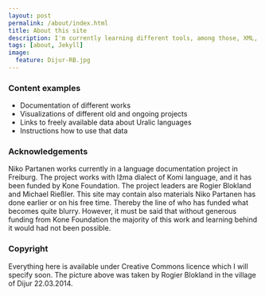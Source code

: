 ```yaml
---
layout: post
permalink: /about/index.html
title: About this site
description: I'm currently learning different tools, among those, XML, XSL, R, LaTeX, knitr and Perl. I keep track from different projects and their documentation with this site. For my real work see our really awesome project site, which is going to be ready in some weeks. I think that the most interesting content will be directly on our project site, and here stuff that is experimental or not working very well.
tags: [about, Jekyll]
image:
  feature: Dijur-RB.jpg
---
```


### Content examples
* Documentation of different works
* Visualizations of different old and ongoing projects
* Links to freely available data about Uralic languages
* Instructions how to use that data

### Acknowledgements
Niko Partanen works currently in a language documentation project in Freiburg. The project works with Ižma dialect of Komi language, and it has been funded by Kone Foundation. The project leaders are Rogier Blokland and Michael Rießler. This site may contain also materials Niko Partanen has done earlier or on his free time. Thereby the line of who has funded what becomes quite blurry. However, it must be said that without generous funding from Kone Foundation the majority of this work and learning behind it would had not been possible.

### Copyright
Everything here is available under Creative Commons licence which I will specify soon. The picture above was taken by Rogier Blokland in the village of Dijur 22.03.2014.